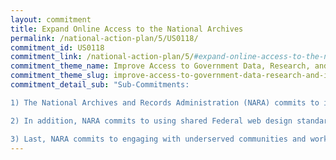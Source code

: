 ```yaml
---
layout: commitment
title: Expand Online Access to the National Archives
permalink: /national-action-plan/5/US0118/
commitment_id: US0118
commitment_link: /national-action-plan/5/#expand-online-access-to-the-national-archives-including-for-underserved-communities
commitment_theme_name: Improve Access to Government Data, Research, and Information
commitment_theme_slug: improve-access-to-government-data-research-and-information
commitment_detail_sub: "Sub-Commitments:

1) The National Archives and Records Administration (NARA) commits to improving the Catalog over the next two years by launching a new site with improved search experience and a new optical character recognition tool and by enhancing the Catalog with expanded user contribution types. 

2) In addition, NARA commits to using shared Federal web design standards and a human-centered design approach to update its flagship website, archives.gov, over the next two years. 

3) Last, NARA commits to engaging with underserved communities and working with community points of contact to identify and prioritize records in NARA’s holdings that are important and impactful to those communities.This effort, organized over the next two to four years, will result in meeting with community points of contact, identifying pertinent records, and prioritizing records for processing, description, digitization, bulk download, transcription, or potentially other collaborative projects."
---
```



